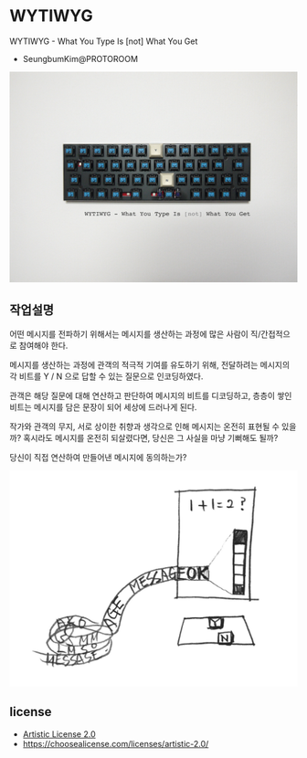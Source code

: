 # WYTIWYG
WYTIWYG - What You Type Is [not] What You Get
 * SeungbumKim@PROTOROOM

![Y N keyboard](images/keyboard_Y_N_s.png)


## 작업설명
어떤 메시지를 전파하기 위해서는 메시지를 생산하는 과정에 많은 사람이 직/간접적으로 참여해야 한다.

메시지를 생산하는 과정에 관객의 적극적 기여를 유도하기 위해,
전달하려는 메시지의 각 비트를 Y / N 으로 답할 수 있는 질문으로 인코딩하였다.

관객은 해당 질문에 대해 연산하고 판단하여 메시지의 비트를 디코딩하고,
층층이 쌓인 비트는 메시지를 담은 문장이 되어 세상에 드러나게 된다.

작가와 관객의 무지, 서로 상이한 취향과 생각으로 인해 메시지는 온전히 표현될 수 있을까?
혹시라도 메시지를 온전히 되살렸다면, 당신은 그 사실을 마냥 기뻐해도 될까?

당신이 직접 연산하여 만들어낸 메시지에 동의하는가?

![sketch01](images/sketch01.png)


## license
 * [Artistic License 2.0](./LICENSE)
 * https://choosealicense.com/licenses/artistic-2.0/
